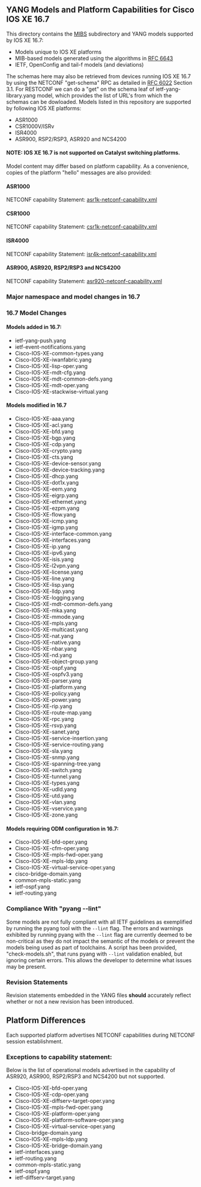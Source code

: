 ## YANG Models and Platform Capabilities for Cisco IOS XE 16.7

This directory contains the [MIBS](MIBS) subdirectory and YANG models supported by IOS XE 16.7:

* Models unique to IOS XE platforms
* MIB-based models generated using the algorithms in [RFC 6643](https://tools.ietf.org/html/rfc6643)
* IETF, OpenConfig and tail-f models (and deviations) 

The schemas here may also be retrieved from devices running IOS XE 16.7 by using the NETCONF "get-schema" RPC as detailed in [RFC 6022](https://tools.ietf.org/html/rfc6022) Section 3.1. For RESTCONF we can do a "get" on the schema leaf of ietf-yang-library.yang model, which provides the list of URL's from which the schemas can be dowloaded. Models listed in this repository are supported by following IOS XE platforms:

* ASR1000
* CSR1000V/ISRv
* ISR4000
* ASR900, RSP2/RSP3, ASR920 and NCS4200

#### NOTE: IOS XE 16.7 is not supported on Catalyst switching platforms.

Model content may differ based on platform capability. As a convenience, copies of the platform "hello" messages are also provided:
#### ASR1000
NETCONF capability Statement: [asr1k-netconf-capability.xml](asr1k-netconf-capability.xml)
#### CSR1000
NETCONF capability Statement: [csr1k-netconf-capability.xml](csr1k-netconf-capability.xml)
#### ISR4000
NETCONF capability Statement: [isr4k-netconf-capability.xml](isr4k-netconf-capability.xml)
#### ASR900, ASR920, RSP2/RSP3 and NCS4200
NETCONF capability Statement: [asr920-netconf-capability.xml](asr920-netconf-capability.xml)

### Major namespace and model changes in 16.7

### 16.7 Model Changes

#### Models added in 16.7:

* ietf-yang-push.yang
* ietf-event-notifications.yang
* Cisco-IOS-XE-common-types.yang
* Cisco-IOS-XE-iwanfabric.yang
* Cisco-IOS-XE-lisp-oper.yang
* Cisco-IOS-XE-mdt-cfg.yang
* Cisco-IOS-XE-mdt-common-defs.yang
* Cisco-IOS-XE-mdt-oper.yang
* Cisco-IOS-XE-stackwise-virtual.yang

#### Models modified in 16.7 

* Cisco-IOS-XE-aaa.yang
* Cisco-IOS-XE-acl.yang
* Cisco-IOS-XE-bfd.yang
* Cisco-IOS-XE-bgp.yang
* Cisco-IOS-XE-cdp.yang
* Cisco-IOS-XE-crypto.yang
* Cisco-IOS-XE-cts.yang
* Cisco-IOS-XE-device-sensor.yang
* Cisco-IOS-XE-device-tracking.yang
* Cisco-IOS-XE-dhcp.yang
* Cisco-IOS-XE-dot1x.yang
* Cisco-IOS-XE-eem.yang
* Cisco-IOS-XE-eigrp.yang
* Cisco-IOS-XE-ethernet.yang
* Cisco-IOS-XE-ezpm.yang
* Cisco-IOS-XE-flow.yang
* Cisco-IOS-XE-icmp.yang
* Cisco-IOS-XE-igmp.yang
* Cisco-IOS-XE-interface-common.yang
* Cisco-IOS-XE-interfaces.yang
* Cisco-IOS-XE-ip.yang
* Cisco-IOS-XE-ipv6.yang
* Cisco-IOS-XE-isis.yang
* Cisco-IOS-XE-l2vpn.yang
* Cisco-IOS-XE-license.yang
* Cisco-IOS-XE-line.yang
* Cisco-IOS-XE-lisp.yang
* Cisco-IOS-XE-lldp.yang
* Cisco-IOS-XE-logging.yang
* Cisco-IOS-XE-mdt-common-defs.yang
* Cisco-IOS-XE-mka.yang
* Cisco-IOS-XE-mmode.yang
* Cisco-IOS-XE-mpls.yang
* Cisco-IOS-XE-multicast.yang
* Cisco-IOS-XE-nat.yang
* Cisco-IOS-XE-native.yang
* Cisco-IOS-XE-nbar.yang
* Cisco-IOS-XE-nd.yang
* Cisco-IOS-XE-object-group.yang
* Cisco-IOS-XE-ospf.yang
* Cisco-IOS-XE-ospfv3.yang
* Cisco-IOS-XE-parser.yang
* Cisco-IOS-XE-platform.yang
* Cisco-IOS-XE-policy.yang
* Cisco-IOS-XE-power.yang
* Cisco-IOS-XE-rip.yang
* Cisco-IOS-XE-route-map.yang
* Cisco-IOS-XE-rpc.yang
* Cisco-IOS-XE-rsvp.yang
* Cisco-IOS-XE-sanet.yang
* Cisco-IOS-XE-service-insertion.yang
* Cisco-IOS-XE-service-routing.yang
* Cisco-IOS-XE-sla.yang
* Cisco-IOS-XE-snmp.yang
* Cisco-IOS-XE-spanning-tree.yang
* Cisco-IOS-XE-switch.yang
* Cisco-IOS-XE-tunnel.yang
* Cisco-IOS-XE-types.yang
* Cisco-IOS-XE-udld.yang
* Cisco-IOS-XE-utd.yang
* Cisco-IOS-XE-vlan.yang
* Cisco-IOS-XE-vservice.yang
* Cisco-IOS-XE-zone.yang

#### Models requiring ODM configuration in 16.7:

* Cisco-IOS-XE-bfd-oper.yang
* Cisco-IOS-XE-cfm-oper.yang
* Cisco-IOS-XE-mpls-fwd-oper.yang
* Cisco-IOS-XE-mpls-ldp.yang
* Cisco-IOS-XE-virtual-service-oper.yang
* cisco-bridge-domain.yang
* common-mpls-static.yang
* ietf-ospf.yang
* ietf-routing.yang
	 
### Compliance With "pyang --lint"

Some models are not fully compliant with all IETF guidelines as exemplified by running the pyang tool with the ```--lint``` flag. The errors and warnings exhibited by running pyang with the ```--lint``` flag are currently deemed to be non-critical as they do not impact the semantic of the models or prevent the models being used as part of toolchains. A script has been provided, "check-models.sh", that runs pyang with ```--lint``` validation enabled, but ignoring certain errors. This allows the developer to determine what issues may be present.


### Revision Statements

Revision statements embedded in the YANG files **should** accurately reflect whether or not a new revision has been introduced.


## Platform Differences

Each supported platform advertises NETCONF capabilities during NETCONF session establishment. 

### Exceptions to capability statement:

Below is the list of operational models advertised in the capability of ASR920, ASR900, RSP2/RSP3 and NCS4200 but not supported.

* Cisco-IOS-XE-bfd-oper.yang
* Cisco-IOS-XE-cdp-oper.yang
* Cisco-IOS-XE-diffserv-target-oper.yang
* Cisco-IOS-XE-mpls-fwd-oper.yang
* Cisco-IOS-XE-platform-oper.yang
* Cisco-IOS-XE-platform-software-oper.yang
* Cisco-IOS-XE-virtual-service-oper.yang
* Cisco-bridge-domain.yang
* Cisco-IOS-XE-mpls-ldp.yang
* Cisco-IOS-XE-bridge-domain.yang
* ietf-interfaces.yang
* ietf-routing.yang
* common-mpls-static.yang
* ietf-ospf.yang
* ietf-diffserv-target.yang
